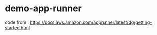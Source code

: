 # demo-app-runner

code from : https://docs.aws.amazon.com/apprunner/latest/dg/getting-started.html

